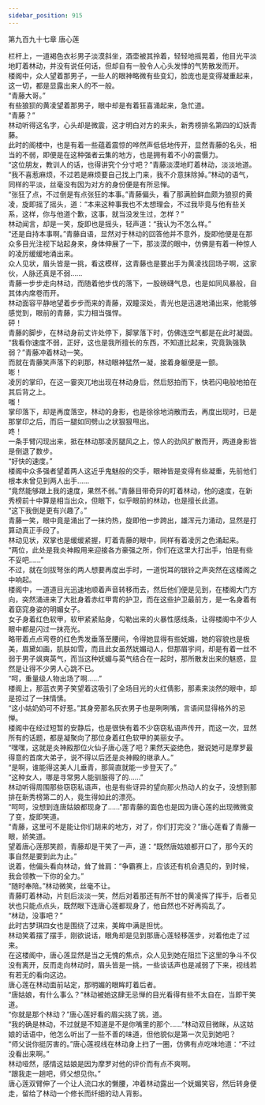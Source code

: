 ```yaml
---
sidebar_position: 915
---
```

 第九百九十七章 唐心莲


栏杆上，一道褐色衣衫男子淡漠斜坐，酒壶被其拎着，轻轻地摇晃着，他目光平淡地盯着林动，并没有说任何话，但却自有一股令人心头发悸的气势散发而开。  
楼阁中，众人望着那男子，一些人的眼神略微有些变幻，脸庞也是变得凝重起来，这一切，都是显露出来人的不一般。  
“青藤大哥。”  
有些狼狈的黄凌望着那男子，眼中却是有着狂喜涌起来，急忙道。  
“青藤？”  
林动听得这名字，心头却是微震，这才明白对方的来头，新秀榜排名第四的幻妖青藤。  
此时的阁楼中，也是有着一些蕴着震惊的哗然声低低地传开，显然青藤的名头，相当的不弱，即便是在这种强者云集的地方，也是拥有着不小的震慑力。  
“这位朋友，教训人的话，也得讲究个分寸吧？”青藤淡漠地盯着林动，淡淡地道。  
“我不喜惹麻烦，不过若是麻烦要自己找上门来，我不介意抹除掉。”林动的语气，同样的平淡，丝毫没有因为对方的身份便是有所忌惮。  
“张狂了点，不过倒是有点张狂的本事。”青藤偏头，看了那满脸鲜血颇为狼狈的黄凌，旋即摇了摇头，道：“本来这种事我也不太想理会，不过我毕竟与他有些关系，这样，你与他道个歉，这事，就当没发生过，怎样？”  
林动闻言，却是一笑，旋即也是摇头，轻声道：“我认为不怎么样。”  
“还是自持本事啊。”青藤自语，显然对于林动的回答他并不意外，旋即他便是在那众多目光注视下站起身来，身体伸展了一下，那淡漠的眼中，仿佛是有着一种惊人的凌厉缓缓地涌出来。  
众人见状，眉头皆是一挑，看这模样，这青藤也是要出手为黄凌找回场子啊，这家伙，人脉还真是不弱……  
青藤一步步走向林动，而随着他步伐的落下，一股磅礴气息，也是如同风暴般，自其体内席卷而开。  
林动面容平静地望着步步而来的青藤，双瞳深处，青光也是迅速地涌出来，他能够感觉到，眼前的青藤，实力相当强悍。  
砰！  
青藤的脚步，在林动身前丈许处停下，脚掌落下时，仿佛连空气都是在此时凝固。  
“我看你速度不弱，正好，这也是我所擅长的东西，不知道比起来，究竟孰强孰弱？”青藤冲着林动一笑。  
而就在青藤笑声落下的刹那，林动眼神猛然一凝，接着身躯便是一颤。  
嘭！  
凌厉的掌印，在这一霎突兀地出现在林动身后，然后怒拍而下，快若闪电般地拍在其后背之上。  
嗤！  
掌印落下，却是再度落空，林动的身影，也是徐徐地消散而去，再度出现时，已是那掌印之后，而后一腿如同劈山之状狠狠甩出。  
咚！  
一条手臂闪现出来，抵在林动那凌厉腿风之上，惊人的劲风扩散而开，两道身影皆是倒退了数步。  
“好快的速度。”  
楼阁中众多强者望着两人这近乎鬼魅般的交手，眼神皆是变得有些凝重，先前他们根本未曾见到两人出手……  
“竟然能够跟上我的速度，果然不弱。”青藤目带奇异的盯着林动，他的速度，在新秀榜前十中算是相当出众，但眼下，似乎眼前的林动，也是擅长此道。  
“这下我倒是更有兴趣了。”  
青藤一笑，眼中竟是涌出了一抹灼热，旋即他一步跨出，雄浑元力涌动，显然是打算动真正手段了。  
林动见状，双掌也是缓缓紧握，盯着青藤的眼中，同样有着凌厉之色涌起来。  
“两位，此处是我炎神殿用来迎接各方豪强之所，你们在这里大打出手，怕是有些不妥吧……”  
不过，就在剑拔弩张的两人想要再度出手时，一道悦耳的银铃之声突然在这楼阁之中响起。  
楼阁中，一道道目光迅速地顺着声音转移而去，然后他们便是见到，在楼阁大门方向，突然涌进来了大批身着赤红甲胄的护卫，而在这些护卫最前方，是一名身着有着窈窕身姿的明媚女子。  
女子身着红色软甲，软甲紧紧贴身，勾勒出来的火暴性感线条，让得楼阁中不少人眼中都是闪过一抹亮光。  
略带着点点弯卷的红色秀发垂落至腰间，令得她显得有些妩媚，她的容貌也是极美，眉黛如画，肌肤如雪，而且此女虽然妩媚动人，但那眉宇间，却是有着一丝不弱于男子飒爽英气，而当这种妩媚与英气结合在一起时，那所散发出来的魅惑，显然是让得不少男人心跳不已。  
“呵，重量级人物出场了啊……”  
楼阁上，那蓝衣男子笑望着这吸引了全场目光的火红倩影，那素来淡然的眼中，却是掠过了一抹情愫。  
“这小姑奶奶可不好惹。”其身旁那名灰衣男子也是咧咧嘴，言语间显得格外的忌惮。  
楼阁中在经过短暂的安静后，也是很快有着不少窃窃私语声传开，而这一次，显然所有的话题，都是凝聚向了那位身着红色软甲的美丽女子。  
“嘿嘿，这就是炎神殿那位火仙子唐心莲了吧？果然天姿绝色，据说她可是摩罗最得意的首席大弟子，说不得以后还是炎神殿的继承人。”  
“是啊，谁能得这美人儿垂青，那简直就能一步登天了。”  
“这种女人，哪是寻常男人能驯服得了的……”  
林动听得周围那些窃窃私语声，也是有些讶异的望向那火热动人的女子，没想到那排在新秀榜第二的人，竟生得如此的漂亮。  
“呵呵，没想到连唐姑娘都现身了……”那青藤的面色也是因为唐心莲的出现微微变了变，旋即笑道。  
“青藤，这里可不是能让你们胡来的地方，对了，你们打完没？”唐心莲看了青藤一眼，娇笑道。  
望着唐心莲那笑颜，青藤却是干笑了一声，道：“既然唐姑娘都开口了，那今天的事自然是要到此为止。”  
说着，他偏头看向林动，耸了耸肩：“争霸赛上，应该还有机会遇见的，到时候，我会领教一下你的全力。”  
“随时奉陪。”林动微笑，丝毫不让。  
青藤盯着林动，片刻后淡淡一笑，然后对着那还有所不甘的黄凌挥了挥手，后者见状也只能点点头，既然眼下连唐心莲都现身了，他自然也不好再捣乱了。  
“林动，没事吧？”  
此时古梦琪四女也是围绕了过来，美眸中满是担忧。  
林动笑着摆了摆手，刚欲说话，眼角却是见到那唐心莲轻移莲步，对着他走了过来。  
在这楼阁中，唐心莲显然是当之无愧的焦点，众人见到她在阻拦下这里的争斗不仅没有离开，反而走向林动时，眉头皆是一挑，一些谈话声也是减弱了下来，视线若有若无的看向这边。  
唐心莲在林动面前站定，那明媚的眼眸盯着后者。  
“唐姑娘，有什么事么？”林动被她这肆无忌惮的目光看得有些不太自在，当即干笑道。  
“你就是那个林动？”唐心莲好看的眉尖挑了挑，道。  
“我的确是林动，不过就是不知道是不是你嘴里的那个……”林动双目微眯，从这姑娘的话语中，他怎么听出了一些不善的味道，但他貌似是第一次见到她吧？  
“师父说你挺厉害的。”唐心莲视线在林动身上扫了一圈，仿佛有点吃味地道：“不过没看出来啊。”  
林动哑然，感情这姑娘是因为摩罗对他的评价而有点不爽啊。  
“跟我走一趟吧，师父想见你。”  
唐心莲双臂伸了一个让人流口水的懒腰，冲着林动露出一个妩媚笑容，然后转身便走，留给了林动一个修长而纤细的动人背影。  
  
  
